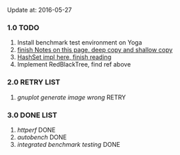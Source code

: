 Update at: 2016-05-27

### 1.0 TODO
1. Install benchmark test environment on Yoga
1. [finish Notes on this page, deep copy and shallow copy](http://droidyue.com/blog/2016/05/15/dive-into-java-clone/?hmsr=toutiao.io&utm_medium=toutiao.io&utm_source=toutiao.io)
1. [HashSet impl here, finish reading](http://tengj.top/2016/04/15/javajh3hashmap/)
1. Implement RedBlackTree, find ref above

### 2.0 RETRY LIST
1. _gnuplot generate image wrong_  RETRY

### 3.0 DONE LIST
1. _httperf_  DONE
1. _autobench_ DONE
1. _integrated benchmark testing_  DONE
